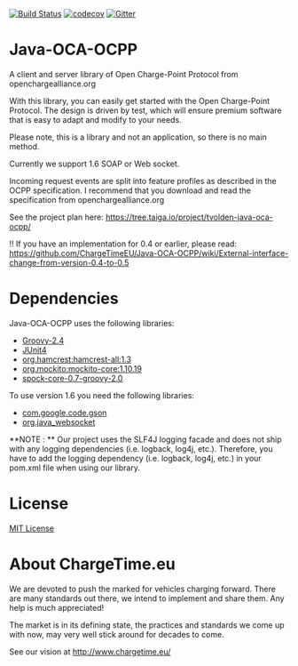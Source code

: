 [![Build Status](https://travis-ci.org/ChargeTimeEU/Java-OCA-OCPP.svg?branch=master)](https://travis-ci.org/ChargeTimeEU/Java-OCA-OCPP)
[![codecov](https://codecov.io/gh/ChargeTimeEU/Java-OCA-OCPP/branch/master/graph/badge.svg)](https://codecov.io/gh/ChargeTimeEU/Java-OCA-OCPP)
[![Gitter](https://badges.gitter.im/ChargeTimeEU/Java-OCA-OCPP.svg)](https://gitter.im/ChargeTimeEU/Java-OCA-OCPP?utm_source=badge&utm_medium=badge&utm_campaign=pr-badge)

Java-OCA-OCPP
=============

A client and server library of Open Charge-Point Protocol from openchargealliance.org

With this library, you can easily get started with the Open Charge-Point Protocol.
The design is driven by test, which will ensure premium software that is easy to adapt and modify to your needs.

Please note, this is a library and not an application, so there is no main method. 

Currently we support 1.6 SOAP or Web socket.

Incoming request events are split into feature profiles as described in the OCPP specification.
I recommend that you download and read the specification from openchargealliance.org

See the project plan here:
    https://tree.taiga.io/project/tvolden-java-oca-ocpp/

!! If you have an implementation for 0.4 or earlier, please read:  
https://github.com/ChargeTimeEU/Java-OCA-OCPP/wiki/External-interface-change-from-version-0.4-to-0.5

Dependencies
============

Java-OCA-OCPP uses the following libraries:

* [Groovy-2.4](http://www.groovy-lang.org/)
* [JUnit4](http://junit.org/junit4/)
* [org.hamcrest:hamcrest-all:1.3](http://hamcrest.org)
* [org.mockito:mockito-core:1.10.19](http://mockito.org)
* [spock-core-0.7-groovy-2.0](http://spockframework.org)

To use version 1.6 you need the following libraries:

* [com.google.code.gson](https://github.com/google/gson)
* [org.java_websocket](https://github.com/TooTallNate/Java-WebSocket)

**NOTE : **
Our project uses the SLF4J logging facade and does not ship with any logging dependencies (i.e. logback, log4j, etc.). Therefore, you have to add the logging dependency (i.e. logback, log4j, etc.) in your pom.xml file when using our library.

License
=======

[MIT License](LICENSE)

About ChargeTime.eu
=======

We are devoted to push the marked for vehicles charging forward.
There are many standards out there, we intend to implement and share them. Any help is much appreciated!

The market is in its defining state, the practices and standards we come up with now, may very well stick around for decades to come.

See our vision at http://www.chargetime.eu/
